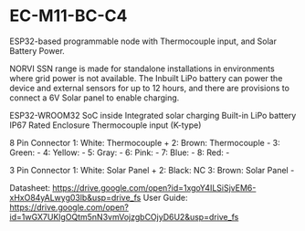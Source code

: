 # EC-M11-BC-C4
ESP32-based programmable node with Thermocouple input, and Solar Battery Power.

NORVI SSN range is made for standalone installations in environments where grid power is not available. 
The Inbuilt LiPo battery can power the device and external sensors for up to 12 hours, and there are provisions to connect a 6V Solar panel to enable charging. 

ESP32-WROOM32 SoC inside
Integrated solar charging
Built-in LiPo battery
IP67 Rated Enclosure
Thermocouple input (K-type)

8 Pin Connector
1:   White:   Thermocouple +
2:   Brown:   Thermocouple -
3:   Green:   -
4:   Yellow:  -
5:   Gray:    -
6:   Pink:    -
7:   Blue:    -
8:   Red:     -

3 Pin Connector
1:   White:   Solar Panel +
2:   Black:   NC
3:   Brown:   Solar Panel -

Datasheet:   https://drive.google.com/open?id=1xgoY4ILSiSjvEM6-xHxO84yALwyg03lb&usp=drive_fs
User Guide:  https://drive.google.com/open?id=1wGX7UKlgOQtm5nN3vmVojzgbCOjyD6U2&usp=drive_fs
